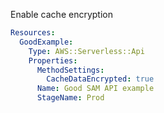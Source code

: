 
Enable cache encryption

```yaml
Resources:
  GoodExample:
    Type: AWS::Serverless::Api
    Properties:
      MethodSettings:
        CacheDataEncrypted: true
      Name: Good SAM API example
      StageName: Prod
```


